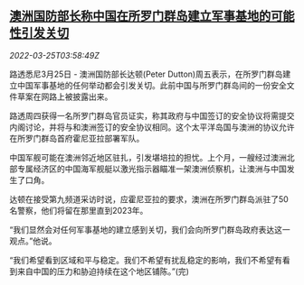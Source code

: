 <!--1648180864000-->
[澳洲国防部长称中国在所罗门群岛建立军事基地的可能性引发关切](https://cn.reuters.com/article/australia-defense-minister-0325-fri-chin-idCNKCS2LM0BX)
------

<div><i>2022-03-25T03:58:49Z</i></div><p>路透悉尼3月25日 - 澳洲国防部长达顿(Peter Dutton)周五表示，在所罗门群岛建立中国军事基地的任何举动都会引发关切。此前中国与所罗门群岛间的一份安全文件草案在网路上被披露出来。</p><p>路透周四获得一名所罗门群岛官员证实，称其政府与中国签订的安全协议将需提交内阁讨论，并将与和澳洲签订的安全协议相同。这个太平洋岛国与澳洲的协议允许在所罗门群岛首府霍尼亚拉部署军队。</p><p>中国军舰可能在澳洲邻近地区驻扎，引发堪培拉的担忧。上个月，一艘经过澳洲北部专属经济区的中国海军舰艇以激光指示器瞄准一架澳洲侦察机，让澳洲与中国发生了口角。</p><p>达顿在接受第九频道采访时说，应霍尼亚拉的要求，澳洲在所罗门群岛派驻了50名警察，他们将留在那里直到2023年。</p><p>“我们显然会对任何军事基地的建立感到关切，我们会向所罗门群岛政府表达这一观点。”他说。</p><p>“我们希望看到区域和平与稳定。我们不希望有扰乱稳定的影响，我们不希望有看到来自中国的压力和胁迫持续在这个地区铺陈。”(完)</p>
